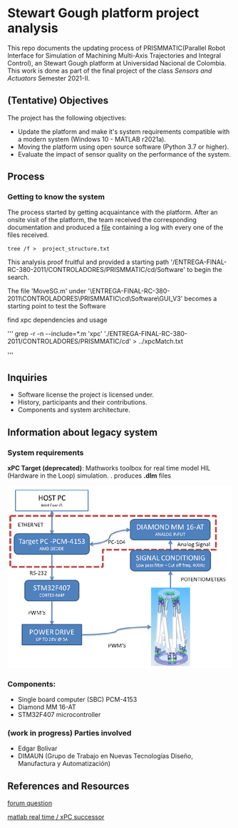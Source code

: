 
# Stewart Gough platform project analysis
This repo documents the updating process of PRISMMATIC(Parallel Robot Interface for Simulation of Machining Multi-Axis Trajectories and Integral Control), an Stewart Gough platform at Universidad Nacional de Colombia. This work is done as part of the final project of the class _Sensors and Actuators_ Semester 2021-II. 

## (Tentative) Objectives
The project has the following objectives:
* Update the platform and make it's system requirements compatible with a modern system (Windows 10 - MATLAB r2021a).
* Moving the platform using open source software (Python 3.7 or higher).
* Evaluate the impact of sensor quality on the performance of the system.


## Process

### Getting to know the system
The process started by getting acquaintance with the platform. After an onsite visit of the platform, the team received the corresponding documentation and produced a [file](project_structure.txt) containing a log with every one of the files received.

```
tree /f >  project_structure.txt
```

This analysis proof fruitful and provided a starting path '/ENTREGA-FINAL-RC-380-2011/CONTROLADORES/PRISMMATIC/cd/Software' to begin the search.

The file 'MoveSG.m' under '\ENTREGA-FINAL-RC-380-2011\CONTROLADORES\PRISMMATIC\cd\Software\GUI_V3\' becomes a starting point to test the Software 

find xpc dependencies and usage 

'''
grep -r -n  --include=\*.m 'xpc' './ENTREGA-FINAL-RC-380-2011/CONTROLADORES/PRISMMATIC/cd' > ../xpcMatch.txt

'''

## Inquiries 

* Software license the project is licensed under.
* History, participants and their contributions.
* Components and system architecture.

<!-- Hoja de ruta -->



## Information about legacy system 

### System requirements

**xPC Target (deprecated)**: Mathworks  toolbox for real time model  HIL (Hardware in the Loop) simulation. . produces __.dlm__
 files 

![system architecture](media/imgs/system_architecure.png)

### Components:

* Single board computer (SBC) PCM-4153
* Diamond MM 16-AT
* STM32F407 microcontroller

### (work in progress) Parties involved 
* Edgar Bolivar
* DIMAUN (Grupo de Trabajo en Nuevas Tecnologías Diseño, Manufactura y Automatización)

## References and Resources
[forum question](https://www.mathworks.com/matlabcentral/answers/479843-about-xpc-target-and-supproted-ioboard)

[matlab real time / xPC successor](https://www.mathworks.com/products/simulink-real-time.html?s_tid=FX_PR_info)